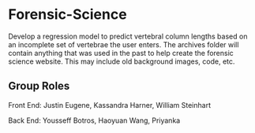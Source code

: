 # Forensic-Science

Develop a regression model to predict vertebral column lengths based on an incomplete set of vertebrae the user enters. The archives folder will contain anything that was used in the past to help create the forensic science website. This may include old background images, code, etc. 
  
## Group Roles
Front End: Justin Eugene, Kassandra Harner, William Steinhart

Back End: Yousseff Botros, Haoyuan Wang, Priyanka
